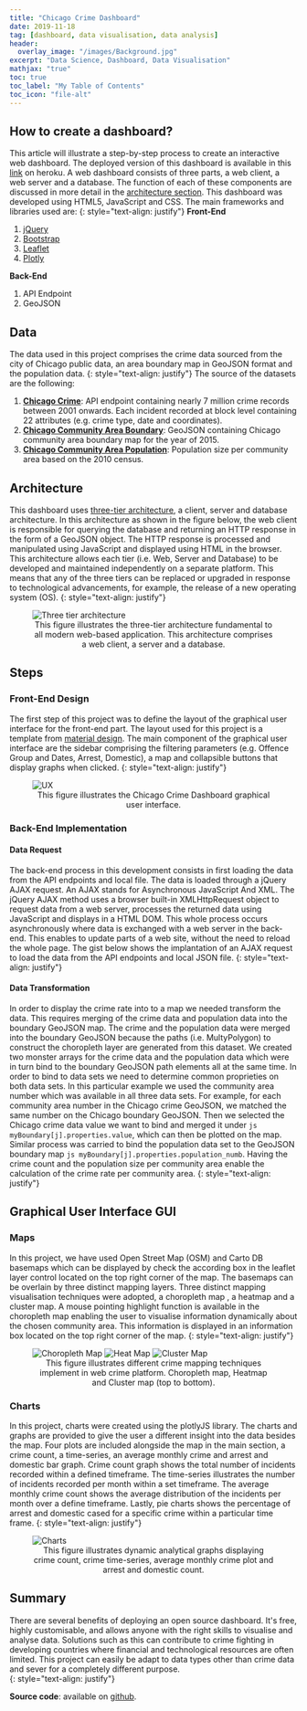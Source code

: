 ```yaml
---
title: "Chicago Crime Dashboard"
date: 2019-11-18
tag: [dashboard, data visualisation, data analysis]
header:
  overlay_image: "/images/Background.jpg"
excerpt: "Data Science, Dashboard, Data Visualisation"
mathjax: "true"
toc: true
toc_label: "My Table of Contents"
toc_icon: "file-alt"
---
```

## How to create a dashboard?
This article will illustrate a step-by-step process to create an interactive web dashboard. The deployed version of this dashboard is available in this [link](https://www.crime-dashboard.herokuapp.com/index.html) on heroku. A web dashboard consists of three parts, a web client, a web server and a database. The function of each of these components are discussed in more detail in the [architecture section](#architecture). This dashboard was developed using HTML5, JavaScript and CSS. The main frameworks and libraries used are: 
{: style="text-align: justify"}
**Front-End**
1. [jQuery](https://api.jquery.com/)
2. [Bootstrap](https://getbootstrap.com)
3. [Leaflet](https://leafletjs.com)
4. [Plotly](https://plotly.com)

**Back-End**
1. API Endpoint
2. GeoJSON

## Data
The data used in this project comprises the crime data sourced from the city of Chicago public data, an area boundary map in GeoJSON format and the population data. 
{: style="text-align: justify"} 
The source of the datasets are the following:
1. **[Chicago Crime](https://data.cityofchicago.org/Public-Safety/Crimes-2001-to-present/ijzp-q8t2/data)**: API endpoint containing nearly 7 million crime records between 2001 onwards. Each incident recorded at block level containing 22 attributes (e.g. crime type, date and coordinates).
2. **[Chicago Community Area Boundary](https://raw.githubusercontent.com/RandomFractals/ChicagoCrimes/master/data/chicago-community-areas.geojson)**: GeoJSON containing Chicago community area boundary map for the year of 2015.
3. **[Chicago Community Area Population](https://www.chicago.gov/content/dam/city/depts/zlup/Zoning_Main_Page/Publications/Census_2010_Community_Area_Profiles/Census_2010_and_2000_CA_Populations.pdf)**: Population size per community area based on the 2010 census.

## Architecture
This dashboard uses [three-tier architecture](https://en.wikipedia.org/wiki/Multitier_architecture), a client, server and database architecture. In this architecture as shown in the figure below, the web client is responsible for querying the database and returning an HTTP response in the form of a GeoJSON object. The HTTP response is processed and manipulated using JavaScript and displayed using HTML in the browser. This architecture allows each tier (i.e. Web, Server and Database) to be developed and maintained independently on a separate platform. This means that any of the three tiers can be replaced or upgraded in response to technological advancements, for example, the release of a new operating system (OS).
{: style="text-align: justify"}

<figure>
    <img src="{{ site.url }}{{ site.baseurl }}/images/dashboard/layers.png" alt="Three tier architecture">
    <figcaption style="text-align: center">This figure illustrates the three-tier architecture fundamental to all modern web-based application. This architecture comprises a web client, a server and a database. </figcaption>
</figure>

## Steps
### Front-End Design
The first step of this project was to define the layout of the graphical user interface for the front-end part. The layout used for this project is a template from [material design](https://material.io). The main component of the graphical user interface are the sidebar comprising the filtering parameters (e.g. Offence Group and Dates, Arrest, Domestic), a map and collapsible buttons that display graphs when clicked.
{: style="text-align: justify"}

<figure>
    <img src="{{ site.url }}{{ site.baseurl }}/images/dashboard/main.png" alt="UX">
    <figcaption style="text-align: center">This figure illustrates the Chicago Crime Dashboard graphical user interface.</figcaption>
</figure>

### Back-End Implementation
#### Data Request
The back-end process in this development consists in first loading the data from the API endpoints and local file. The data is loaded through a jQuery AJAX request. An AJAX stands for Asynchronous JavaScript And XML. The jQuery AJAX method uses a browser built-in XMLHttpRequest object to request data from a web server, processes the returned data using JavaScript and displays in a HTML DOM. This whole process occurs asynchronously where data is exchanged with a web server in the back-end. This enables to update parts of a web site, without the need to reload the whole page. The gist below shows the implantation of an AJAX request to load the data from the API endpoints and local JSON file.
{: style="text-align: justify"}

<script style="max-height: 150px; overflow-y: scroll" src="https://gist.github.com/Geobuddy/6d48395ce0475ff0bf24a82e4b7996cf.js"></script>

#### Data Transformation
In order to display the crime rate into to a map we needed transform the data. This requires merging of the crime data and population data into the boundary GeoJSON map. The crime and the population data were merged into the boundary GeoJSON because the paths (i.e. MultyPolygon) to construct the choropleth layer are generated from this dataset. We created two monster arrays for the crime data and the population data which were in turn bind to the boundary GeoJSON path elements all at the same time. In order to bind to data sets we need to determine common proprieties on both data sets. In this particular example we used the community area number which was available in all three data sets. For example, for each community area number in the Chicago crime GeoJSON, we matched the same number on the Chicago boundary GeoJSON. Then we selected the Chicago crime data value we want to bind and merged it under ```js myBoundary[j].properties.value```, which can then be plotted on the map. Similar process was carried to bind the population data set to the GeoJSON boundary map ```js myBoundary[j].properties.population_numb```. Having the crime count and the population size per community area enable the calculation of the crime rate per community area. 
{: style="text-align: justify"}

<script style="max-height: 150px; overflow-y: scroll" src="https://gist.github.com/Geobuddy/e15fc2a050c339c5ebae625ff31b4c20.js"></script>

## Graphical User Interface GUI
### Maps
In this project, we have used Open Street Map (OSM) and Carto DB basemaps which can be displayed by check the according box in the leaflet layer control located on the top right corner of the map. The basemaps can be overlain by three distinct mapping layers. Three distinct mapping visualisation techniques were adopted, a choropleth map , a heatmap and a cluster map. A mouse pointing highlight function is available in the choropleth map enabling the user to visualise information dynamically about the chosen community area. This information is displayed in an information box located on the top right corner of the map.
{: style="text-align: justify"}

<figure>
    <img src="{{ site.url }}{{ site.baseurl }}/images/dashboard/dash.png" alt="Choropleth Map">
    <img src="{{ site.url }}{{ site.baseurl }}/images/dashboard/heatmap.png" alt="Heat Map">
    <img src="{{ site.url }}{{ site.baseurl }}/images/dashboard/clustermap.png" alt="Cluster Map">
    <figcaption style="text-align: center">This figure illustrates different crime mapping techniques implement in web crime platform. Choropleth map, Heatmap and Cluster map (top to bottom).</figcaption>
</figure>

### Charts
In this project, charts were created using the plotlyJS library. The charts and graphs are provided to give the user a different insight into the data besides the map. Four plots are included alongside the map in the main section, a crime count, a time-series, an average monthly crime and arrest and domestic bar graph. Crime count graph shows the total number of incidents recorded within a defined timeframe. The time-series illustrates the number of incidents recorded per month within a set timeframe. The average monthly crime count shows the average distribution of the incidents per month over a define timeframe. Lastly, pie charts shows the percentage of arrest and domestic cased for a specific crime within a particular time frame. 
{: style="text-align: justify"}

<figure>
    <img src="{{ site.url }}{{ site.baseurl }}/images/dashboard/charts.png" alt="Charts">
    <figcaption style="text-align: center">This figure illustrates dynamic analytical graphs displaying crime count, crime time-series, average monthly crime plot and arrest and domestic count.</figcaption>
</figure>

## Summary
There are several benefits of deploying an open source dashboard. It's free, highly customisable, and allows anyone with the right skills to visualise and analyse data. Solutions such as this can contribute to crime fighting in developing countries where financial and technological resources are often limited. This project can easily be adapt to data types other than crime data and sever for a completely different purpose.  
{: style="text-align: justify"}

**Source code**: available on [github](https://github.com/Geobuddy/Crime-Dashboard).
